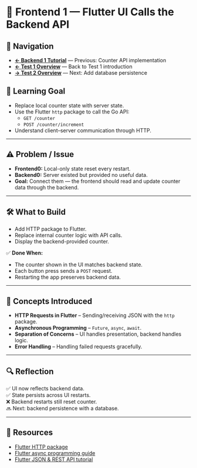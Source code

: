 # 🧩 Frontend 1 — Flutter UI Calls the Backend API

## 🚀 Navigation

- **[← Backend 1 Tutorial](./backend1.md)** — Previous: Counter API implementation
- **[← Test 1 Overview](./_overview.md)** — Back to Test 1 introduction
- **[→ Test 2 Overview](../03_Test2_AddDatabase/_overview.md)** — Next: Add database persistence

## 🎯 Learning Goal

- Replace local counter state with server state.
- Use the Flutter `http` package to call the Go API:
  - `GET /counter`
  - `POST /counter/increment`
- Understand client–server communication through HTTP.

---

## ⚠️ Problem / Issue

- **Frontend0:** Local-only state reset every restart.
- **Backend0:** Server existed but provided no useful data.
- **Goal:** Connect them — the frontend should read and update counter data through the backend.

---

## 🛠️ What to Build

- Add HTTP package to Flutter.
- Replace internal counter logic with API calls.
- Display the backend-provided counter.

✅ **Done When:**

- The counter shown in the UI matches backend state.
- Each button press sends a `POST` request.
- Restarting the app preserves backend data.

---

## 📖 Concepts Introduced

- **HTTP Requests in Flutter** – Sending/receiving JSON with the `http` package.
- **Asynchronous Programming** – `Future`, `async`, `await`.
- **Separation of Concerns** – UI handles presentation, backend handles logic.
- **Error Handling** – Handling failed requests gracefully.

---

## 🔍 Reflection

✅ UI now reflects backend data.  
✅ State persists across UI restarts.  
❌ Backend restarts still reset counter.  
🔜 Next: backend persistence with a database.

---

## 🔗 Resources

- [Flutter HTTP package](https://pub.dev/packages/http)
- [Flutter async programming guide](https://dart.dev/codelabs/async-await)
- [Flutter JSON & REST API tutorial](https://docs.flutter.dev/cookbook/networking/fetch-data)
